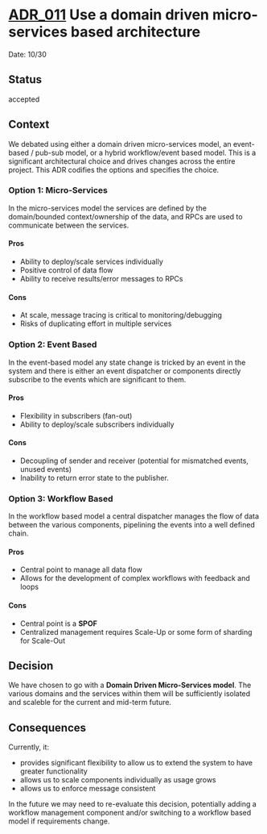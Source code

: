 # [ADR_011](../../../README.md) Use a domain driven micro-services based architecture

Date: 10/30

## Status

accepted

## Context

We debated using either a domain driven micro-services model, an event-based / pub-sub model, or a hybrid workflow/event based model.  This is a significant architectural choice and drives changes across the entire project. This ADR codifies the options and specifies the choice.

### Option 1: **Micro-Services**

In the micro-services model the services are defined by the domain/bounded context/ownership of the data, and RPCs are used to communicate between the services.

#### Pros

* Ability to deploy/scale services individually
* Positive control of data flow
* Ability to receive results/error messages to RPCs

#### Cons

* At scale, message tracing is critical to monitoring/debugging
* Risks of duplicating effort in multiple services

### Option 2: **Event Based**

In the event-based model any state change is tricked by an event in the system and there is either an event dispatcher or components directly subscribe to the events which are significant to them.

#### Pros

* Flexibility in subscribers (fan-out)
* Ability to deploy/scale subscribers individually

#### Cons

* Decoupling of sender and receiver (potential for mismatched events, unused events)
* Inability to return error state to the publisher.

### Option 3: **Workflow Based**

In the workflow based model a central dispatcher manages the flow of data between the various components, pipelining the events into a well defined chain.

#### Pros

* Central point to manage all data flow
* Allows for the development of complex workflows with feedback and loops

#### Cons

* Central point is a **SPOF**
* Centralized management requires Scale-Up or some form of sharding for Scale-Out

## Decision

We have chosen to go with a **Domain Driven Micro-Services model**. The various domains and the services within them will be sufficiently isolated and scaleble for the current and mid-term future.

## Consequences

Currently, it:

* provides significant flexibility to allow us to extend the system to have greater functionality
* allows us to scale components individually as usage grows
* allows us to enforce message consistent

In the future we may need to re-evaluate this decision, potentially adding a workflow management component and/or switching to a workflow based model if requirements change.
